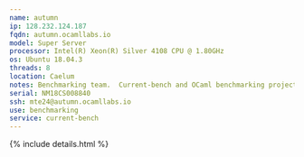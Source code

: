 ```yaml
---
name: autumn
ip: 128.232.124.187
fqdn: autumn.ocamllabs.io
model: Super Server
processor: Intel(R) Xeon(R) Silver 4108 CPU @ 1.80GHz
os: Ubuntu 18.04.3
threads: 8
location: Caelum
notes: Benchmarking team.  Current-bench and OCaml benchmarking projects.
serial: NM18CS008840
ssh: mte24@autumn.ocamllabs.io
use: benchmarking
service: current-bench
---
```

{% include details.html %}
